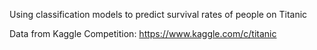 Using classification models to predict survival rates of people on Titanic

Data from Kaggle Competition: https://www.kaggle.com/c/titanic
